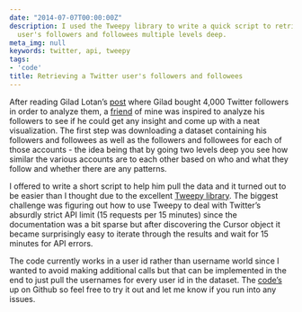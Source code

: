 ```yaml
---
date: "2014-07-07T00:00:00Z"
description: I used the Tweepy library to write a quick script to retrieve a Twitter
  user's followers and followees multiple levels deep.
meta_img: null
keywords: twitter, api, tweepy
tags:
- 'code'
title: Retrieving a Twitter user's followers and followees
---
```


After reading Gilad Lotan’s <a href="https://medium.com/i-data/fake-friends-with-real-benefits-eec8c4693bd3" target="_blank">post</a> where Gilad bought 4,000 Twitter followers in order to analyze them, a <a href="https://twitter.com/geoffgolberg" target="_blank">friend</a> of mine was inspired to analyze his followers to see if he could get any insight and come up with a neat visualization. The first step was downloading a dataset containing his followers and followees as well as the followers and followees for each of those accounts - the idea being that by going two levels deep you see how similar the various accounts are to each other based on who and what they follow and whether there are any patterns.

I offered to write a short script to help him pull the data and it turned out to be easier than I thought due to the excellent <a href="http://www.tweepy.org/" target="_blank">Tweepy library</a>. The biggest challenge was figuring out how to use Tweepy to deal with Twitter’s absurdly strict API limit (15 requests per 15 minutes) since the documentation was a bit sparse but after discovering the Cursor object it became surprisingly easy to iterate through the results and wait for 15 minutes for API errors.

The code currently works in a user id rather than username world since I wanted to avoid making additional calls but that can be implemented in the end to just pull the usernames for every user id in the dataset. The <a href="https://github.com/dangoldin/twitter-friend-follower-pull" target="_blank">code’s</a> up on Github so feel free to try it out and let me know if you run into any issues.
